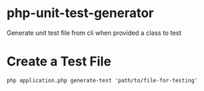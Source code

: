 # php-unit-test-generator
Generate unit test file from cli when provided a class to test

# Create a Test File
```php application.php generate-test 'path/to/file-for-testing'```
